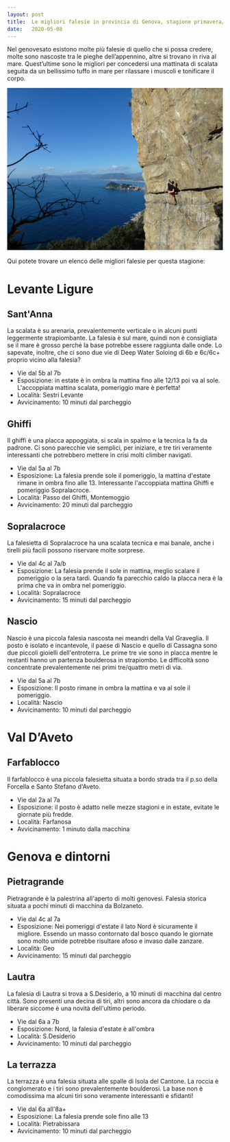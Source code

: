 ```yaml
---
layout: post
title:  Le migliori falesie in provincia di Genova, stagione primavera/estate
date:   2020-05-08
---
```


Nel genovesato esistono molte più falesie di quello che si possa credere, molte sono nascoste tra le pieghe dell’appennino, altre si trovano in riva al mare. Quest’ultime sono le migliori per concedersi una mattinata di scalata seguita da un bellissimo tuffo in mare per rilassare i muscoli e tonificare il corpo.

![Mannara Climbing](/assets/mannara-climbing.jpeg)

Qui potete trovare un elenco delle migliori falesie per questa stagione:

# Levante Ligure

## Sant'Anna
La scalata è su arenaria, prevalentemente verticale o in alcuni punti leggermente strapiombante. La falesia è sul mare, quindi non è consigliata se il mare è grosso perché la base potrebbe essere raggiunta dalle onde.
Lo sapevate, inoltre, che ci sono due vie di Deep Water Soloing di 6b e 6c/6c+ proprio vicino alla falesia?

- Vie dal 5b al 7b
- Esposizione: in estate è in ombra la mattina fino alle 12/13 poi va al sole. L'accoppiata mattina scalata, pomeriggio mare è perfetta!
- Località: Sestri Levante
- Avvicinamento: 10 minuti dal parcheggio

## Ghiffi
Il ghiffi è una placca appoggiata, si scala in spalmo e la tecnica la fa da padrone. Ci sono parecchie vie semplici, per iniziare, e tre tiri veramente interessanti che potrebbero mettere in crisi molti climber navigati.

- Vie dal 5a al 7b
- Esposizione: La falesia prende sole il pomeriggio, la mattina d'estate rimane in ombra fino alle 13. Interessante l'accoppiata mattina Ghiffi e pomeriggio Sopralacroce.
- Località: Passo del Ghiffi, Montemoggio
- Avvicinamento: 20 minuti dal parcheggio

## Sopralacroce
La falesietta di Sopralacroce ha una scalata tecnica e mai banale, anche i tirelli più facili possono riservare molte sorprese.

- Vie dal 4c al 7a/b
- Esposizione: La falesia prende il sole in mattina, meglio scalare il pomeriggio o la sera tardi. Quando fa parecchio caldo la placca nera è la prima che va in ombra nel pomeriggio.
- Località: Sopralacroce
- Avvicinamento: 15 minuti dal parcheggio

## Nascio
Nascio è una piccola falesia nascosta nei meandri della Val Graveglia. Il posto è isolato e incantevole, il paese di Nascio e quello di Cassagna sono due piccoli gioielli dell'entroterra. Le prime tre vie sono in placca mentre le restanti hanno un partenza boulderosa in strapiombo. Le difficoltà sono concentrate prevalentemente nei primi tre/quattro metri di via.

- Vie dal 5a al 7b
- Esposizione: Il posto rimane in ombra la mattina e va al sole il pomeriggio.
- Località: Nascio
- Avvicinamento: 10 minuti dal parcheggio

# Val D’Aveto

## Farfablocco
Il farfablocco è una piccola falesietta situata a bordo strada tra il p.so della Forcella e Santo Stefano d'Aveto.

- Vie dal 2a al 7a
- Esposizione: il posto è adatto nelle mezze stagioni e in estate, evitate le giornate più fredde.
- Località: Farfanosa
- Avvicinamento: 1 minuto dalla macchina

# Genova e dintorni

## Pietragrande
Pietragrande è la palestrina all'aperto di molti genovesi. Falesia storica situata a pochi minuti di macchina da Bolzaneto.

- Vie dal 4c al 7a
- Esposizione: Nei pomeriggi d'estate il lato Nord è sicuramente il migliore. Essendo un masso contornato dal bosco quando le giornate sono molto umide potrebbe risultare afoso e invaso dalle zanzare.
- Località: Geo
- Avvicinamento: 15 minuti dal parcheggio

## Lautra
La falesia di Lautra si trova a S.Desiderio, a 10 minuti di macchina dal centro città. Sono presenti una decina di tiri, altri sono ancora da chiodare o da liberare siccome è una novità dell'ultimo periodo.

- Vie dal 6a a 7b
- Esposizione: Nord, la falesia d'estate è all'ombra
- Località: S.Desiderio
- Avvicinamento: 10 minuti dal parcheggio

## La terrazza
La terrazza è una falesia situata alle spalle di Isola del Cantone. La roccia è conglomerato e i tiri sono prevalentemente boulderosi. La base non è comodissima ma alcuni tiri sono veramente interessanti e sfidanti!

- Vie dal 6a all'8a+
- Esposizione: La falesia prende sole fino alle 13
- Località: Pietrabissara
- Avvicinamento: 10 minuti dal parcheggio
